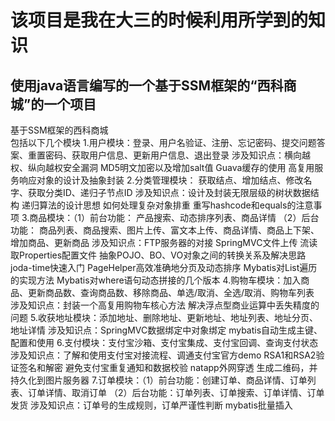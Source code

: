 该项目是我在大三的时候利用所学到的知识
===================================
使用java语言编写的一个基于SSM框架的“西科商城”的一个项目
---------------------------------------------------
基于SSM框架的西科商城</br>
包括以下几个模块
  1.用户模块：登录、用户名验证、注册、忘记密码、提交问题答案、重置密码、获取用户信息、更新用户信息、退出登录
    涉及知识点：横向越权、纵向越权安全漏洞
               MD5明文加密以及增加salt值
               Guava缓存的使用
               高复用服务响应对象的设计及抽象封装
  2.分类管理模块： 获取结点、增加结点、修改名字、获取分类ID、递归子节点ID
    涉及知识点：设计及封装无限层级的树状数据结构
               递归算法的设计思想
               如何处理复杂对象排重
               重写hashcode和equals的注意事项
  3.商品模块：（1）前台功能： 产品搜索、动态排序列表、商品详情
             （2）后台功能： 商品列表、商品搜索、图片上传、富文本上传、商品详情、商品上下架、增加商品、更新商品
    涉及知识点：FTP服务器的对接
               SpringMVC文件上传
               流读取Properties配置文件
               抽象POJO、BO、VO对象之间的转换关系及解决思路
               joda-time快速入门
               PageHelper高效准确地分页及动态排序
               Mybatis对List遍历的实现方法
               Mybatis对where语句动态拼接的几个版本
  4.购物车模块：加入商品、更新商品数、查询商品数、移除商品、单选/取消、全选/取消、购物车列表
    涉及知识点：封装一个高复用购物车核心方法
               解决浮点型商业运算中丢失精度的问题
  5.收获地址模块：添加地址、删除地址、更新地址、地址列表、地址分页、地址详情
    涉及知识点：SpringMVC数据绑定中对象绑定
               mybatis自动生成主键、配置和使用
  6.支付模块：支付宝沙箱、支付宝集成、支付宝回调、查询支付状态
    涉及知识点：了解和使用支付宝对接流程、调通支付宝官方demo
               RSA1和RSA2验证签名和解密
               避免支付宝重复通知和数据校验
               natapp外网穿透
               生成二维码，并持久化到图片服务器
  7.订单模块：（1）前台功能：创建订单、商品详情、订单列表、订单详情、取消订单
             （2）后台功能：订单列表、订单搜索、订单详情、订单发货
    涉及知识点：订单号的生成规则，订单严谨性判断
               mybatis批量插入
